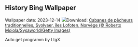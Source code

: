 ## History Bing Wallpaper
Wallpaper date: 2023-12-14
![](https://www.bing.com/th?id=OHR.LofotenRorbu_FR-CA3353222427_UHD.jpg&w=1000)Download: [Cabanes de pêcheurs traditionnelles, Svolvaer, îles Lofoten, Norvège (© Roberto Moiola/Sysaworld/Getty Images)](https://www.bing.com/th?id=OHR.LofotenRorbu_FR-CA3353222427_UHD.jpg)

Auto get programm by LtgX
